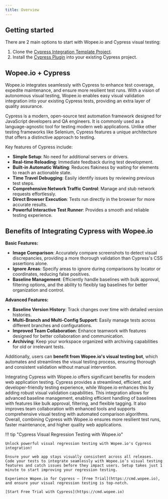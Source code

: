 ```yaml
---
title: Overview
---
```


## Getting started

There are 2 main options to start with Wopee.io and Cypress visual testing:

1. Clone the [Cypress Integration Template Project](/cypress/02-template-project).
2. Install the [Cypress Plugin](/cypress/03-install-plugin) into your existing Cypress project.

## Wopee.io + Cypress

Wopee.io integrates seamlessly with Cypress to enhance test coverage, expedite maintenance, and ensure more resilient test runs. With a vision of autonomous visual testing, Wopee.io enables easy visual validation integration into your existing Cypress tests, providing an extra layer of quality assurance.

Cypress is a modern, open-source test automation framework designed for JavaScript developers and QA engineers. It is commonly used as a language-agnostic tool for testing modern web applications. Unlike other testing frameworks like Selenium, Cypress features a unique architecture that offers a distinctive approach to testing.

Key features of Cypress include:

- **Simple Setup**: No need for additional servers or drivers.
- **Real-time Reloading**: Immediate feedback during test development.
- **Built-in Automatic Waiting**: Reduces flakiness by waiting for elements to reach an actionable state.
- **Time Travel Debugging**: Easily identify issues by reviewing previous test steps.
- **Comprehensive Network Traffic Control**: Manage and stub network requests effortlessly.
- **Direct Browser Execution**: Tests run directly in the browser for more accurate results.
- **Powerful Interactive Test Runner**: Provides a smooth and reliable testing experience.

## Benefits of Integrating Cypress with Wopee.io

**Basic Features:**

- **Image Comparison**: Accurately compare screenshots to detect visual discrepancies, providing a more thorough validation than Cypress's CSS assertions alone.
- **Ignore Areas**: Specify areas to ignore during comparisons by locator or coordinates, reducing false positives.
- **Baseline Management**: Efficiently handle baselines with bulk approval, filtering options, and the ability to flexibly tag baselines for better organization and control.

**Advanced Features:**

- **Baseline Version History**: Track changes over time with detailed version histories.
- **Multi-Branch and Multi-Config Support**: Easily manage tests across different branches and configurations.
- **Improved Team Collaboration**: Enhance teamwork with features designed for better collaboration and communication.
- **Archiving**: Keep your workspace organized with archiving capabilities for old or irrelevant tests.

Additionally, users can **benefit from Wopee.io's visual testing bot**, which automates and streamlines the visual testing process, ensuring thorough and consistent validation without manual intervention.

Integrating Cypress with Wopee.io offers significant benefits for modern web application testing. Cypress provides a streamlined, efficient, and developer-friendly testing experience, while Wopee.io enhances this by adding robust visual validation capabilities. This integration allows for advanced baseline management, enabling efficient handling of baselines with features like bulk approval, filtering, and flexible tagging. It also improves team collaboration with enhanced tools and supports comprehensive visual testing with automated comparison algorithms. Overall, combining Cypress with Wopee.io ensures more resilient test runs, faster maintenance, and higher quality web applications.

!!! tip "Cypress Visual Regression Testing with Wopee.io"

    Unlock powerful visual regression testing with Wopee.io's Cypress integration!

    Ensure your web app stays visually consistent across all releases. Code your tests to integrate seamlessly with Wopee.io’s visual testing features and catch issues before they impact users. Setup takes just 1 minute to start improving your regression testing.

    Experience Wopee.io for Cypress – [Free Trial](https://cmd.wopee.io), and ensure your visual regression testing is top-notch.

    [Start Free Trial with Cypress](https://cmd.wopee.io)
